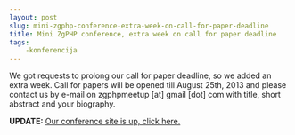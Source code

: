 ```yaml
---
layout: post
slug: mini-zgphp-conference-extra-week-on-call-for-paper-deadline
title: Mini ZgPHP conference, extra week on call for paper deadline
tags:
    -konferencija
---
```


We got requests to prolong our call for paper deadline, so we added an extra
week. Call for papers will be opened till August 25th, 2013 and please contact
us by e-mail on zgphpmeetup [at] gmail [dot] com with title, short abstract and
your biography.

**UPDATE:** [Our conference site is up, click here.](http://2013.zgphp.org/)
